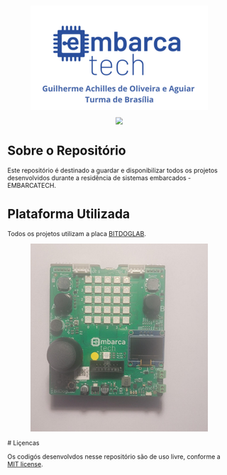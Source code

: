 <p align ="center"><img src="assets/imagem-inicial-readme.png" width="400" alt="Imagem Inicial"></p>


<p align = "center">
    <img src="https://img.shields.io/github/license/GuilhermeAchilles/Guilherme_Achilles_embarcatech_HBr_2025"
     width="100px">
</p>

# Sobre o Repositório

Este repositório é destinado a guardar e disponibilizar todos os projetos desenvolvidos durante a residência de sistemas embarcados - EMBARCATECH.

# Plataforma Utilizada 

Todos os projetos utilizam a placa [BITDOGLAB](https://github.com/BitDogLab/BitDogLab).

<p align ="center"><img src="assets/bitdoglab.jpeg" width="400" alt="Imagem da BitDogLab"></p>
# Liçencas

Os codigós desenvolvdos nesse repositório são de uso livre, conforme a [MIT license](https://opensource.org/licenses/MIT).
